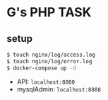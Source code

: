# G's PHP TASK

## setup

```sh
$ touch nginx/log/access.log
$ touch nginx/log/error.log
$ docker-compose up -d
```

- API: `localhost:8080`
- mysqlAdmin: `localhost:8888`
